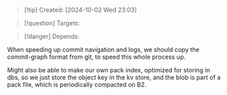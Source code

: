 
>[!tip] Created: [2024-10-02 Wed 23:03]

>[!question] Targets: 

>[!danger] Depends: 

When speeding up commit navigation and logs, we should copy the commit-graph format from git, to speed this whole process up.

Might also be able to make our own pack index, optimized for storing in dbs, so we just store the object key in the kv store, and the blob is part of a pack file, which is periodically compacted on B2.